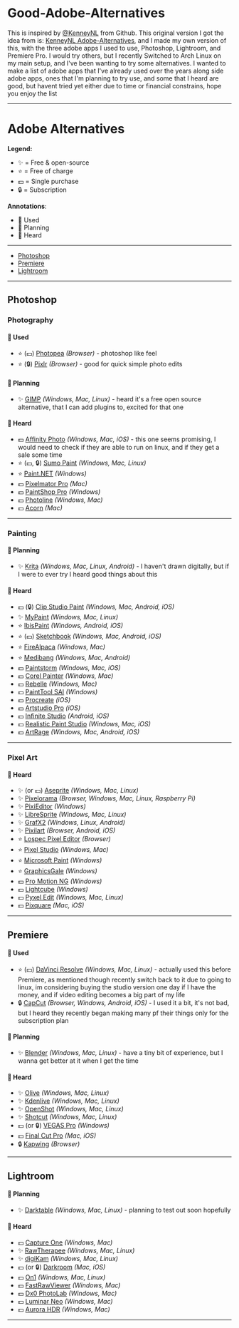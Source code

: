 # Good-Adobe-Alternatives

This is inspired by [@KenneyNL](https://github.com/KenneyNL) from Github. This original version I got the idea from is: [KenneyNL Adobe-Alternatives](https://github.com/KenneyNL/Adobe-Alternatives), and I made my own version of this, with the three adobe apps I used to use, Photoshop, Lightroom, and Premiere Pro. I would try others, but I recently Switched to Arch Linux on my main setup, and I've been wanting to try some alternatives. I wanted to make a list of adobe apps that I've already used over the years along side adobe apps, ones that I'm planning to try use, and some that I heard are good, but havent tried yet either due to time or financial constrains, hope you enjoy the list

---

# Adobe Alternatives  

**Legend:**  
- ✨ = Free & open-source
- ⭐️ = Free of charge
- 💵 = Single purchase
- 🔒 = Subscription

**Annotations**: 
- 🌟 Used
- 📌 Planning
- 💬 Heard  

---

- [Photoshop](https://github.com/glebgoodkovsky/good-adobe-alternatives##Photoshop)
- [Premiere](https://github.com/glebgoodkovsky/good-adobe-alternatives##Premiere)
- [Lightroom](https://github.com/glebgoodkovsky/good-adobe-alternatives##Lightroom)

---

## Photoshop  

### Photography  

#### 🌟 Used  
- ⭐️ (💵) [Photopea](https://www.photopea.com) *(Browser)* - photoshop like feel
- ⭐️ (🔒) [Pixlr](https://pixlr.com) *(Browser)* - good for quick simple photo edits

#### 📌 Planning  
- ✨ [GIMP](https://www.gimp.org) *(Windows, Mac, Linux)* - heard it's a free open source alternative, that I can add plugins to, excited for that one

#### 💬 Heard  
- 💵 [Affinity Photo](https://affinity.serif.com/photo) *(Windows, Mac, iOS)* - this one seems promising, I would need to check if they are able to run on linux, and if they get a sale some time
- ⭐️ (💵, 🔒) [Sumo Paint](https://sumo.app) *(Windows, Mac, Linux)*  
- ⭐️ [Paint.NET](https://www.getpaint.net) *(Windows)*  
- 💵 [Pixelmator Pro](https://www.pixelmator.com/pro) *(Mac)*  
- 💵 [PaintShop Pro](https://www.paintshoppro.com) *(Windows)*  
- 💵 [Photoline](https://www.pl32.com) *(Windows, Mac)*  
- 💵 [Acorn](https://flyingmeat.com/acorn) *(Mac)*  

---

### Painting  

#### 📌 Planning  
- ✨ [Krita](https://krita.org) *(Windows, Mac, Linux, Android)* - I haven't drawn digitally, but if I were to ever try I heard good things about this

#### 💬 Heard  
- 💵 (🔒) [Clip Studio Paint](https://www.clipstudio.net) *(Windows, Mac, Android, iOS)*  
- ✨ [MyPaint](https://mypaint.app) *(Windows, Mac, Linux)*  
- ⭐️ [IbisPaint](https://ibispaint.com) *(Windows, Android, iOS)*  
- ⭐️ (💵) [Sketchbook](https://www.sketchbook.com) *(Windows, Mac, Android, iOS)*  
- ⭐️ [FireAlpaca](https://firealpaca.com) *(Windows, Mac)*  
- ⭐️ [Medibang](https://medibangpaint.com) *(Windows, Mac, Android)*  
- 💵 [Paintstorm](https://paintstormstudio.com/index.html) *(Windows, Mac, iOS)*  
- 💵 [Corel Painter](https://www.painterartist.com) *(Windows, Mac)*  
- 💵 [Rebelle](https://www.escapemotions.com/products/rebelle) *(Windows, Mac)*  
- 💵 [PaintTool SAI](https://www.systemax.jp/en/sai) *(Windows)*  
- 💵 [Procreate](https://procreate.com) *(iOS)*  
- 💵 [Artstudio Pro](https://apps.apple.com/us/app/artstudio-pro/id1244142051) *(iOS)*  
- 💵 [Infinite Studio](https://www.infinitestudio.art) *(Android, iOS)*  
- 💵 [Realistic Paint Studio](https://realisticpaint.com) *(Windows, Mac, iOS)*  
- 💵 [ArtRage](https://www.artrage.com/artrage) *(Windows, Mac, Android, iOS)*  

---

### Pixel Art  

#### 💬 Heard
- ✨ (or 💵) [Aseprite](https://www.aseprite.org) *(Windows, Mac, Linux)*  
- ✨ [Pixelorama](https://orama-interactive.itch.io/pixelorama) *(Browser, Windows, Mac, Linux, Raspberry Pi)*  
- ✨ [PixiEditor](https://pixieditor.net) *(Windows)*  
- ✨ [LibreSprite](https://libresprite.github.io) *(Windows, Mac, Linux)*  
- ✨ [GrafX2](http://grafx2.chez.com) *(Windows, Linux, Android)*  
- ✨ [Pixilart](https://www.pixilart.com/draw) *(Browser, Android, iOS)*  
- ⭐️ [Lospec Pixel Editor](https://apps.lospec.com/pixel-editor) *(Browser)*  
- ⭐️ [Pixel Studio](https://store.steampowered.com/app/1204050/Pixel_Studio__pixel_art_editor) *(Windows, Mac)*  
- ⭐️ [Microsoft Paint](https://apps.microsoft.com/store/detail/paint/9PCFS5B6T72H) *(Windows)*  
- ⭐️ [GraphicsGale](https://graphicsgale.com)  *(Windows)*  
- 💵 [Pro Motion NG](https://www.cosmigo.com) *(Windows)*  
- 💵 [Lightcube](https://www.lightcube.art) *(Windows)*  
- 💵 [Pyxel Edit](https://pyxeledit.com) *(Windows, Mac, Linux)*  
- 💵 [Pixquare](https://www.pixquare.art) *(Mac, iOS)*  

---

## Premiere  

#### 🌟 Used  
- ⭐️ (💵) [DaVinci Resolve](https://www.blackmagicdesign.com/davinciresolve) *(Windows, Mac, Linux)* - actually used this before Premiere, as mentioned though recently switch back to it due to going to linux, im considering buying the studio version one day if I have the money, and if video editing becomes a big part of my life
- 🔒 [CapCut](https://www.capcut.com) *(Browser, Windows, Android, iOS)* - I used it a bit, it's not bad, but I heard they recently began making many pf their things only for the subscription plan

#### 📌 Planning  
- ✨ [Blender](https://www.blender.org) *(Windows, Mac, Linux)* - have a tiny bit of experience, but I wanna get better at it when I get the time

#### 💬 Heard  
- ✨ [Olive](https://olivevideoeditor.org) *(Windows, Mac, Linux)*  
- ✨ [Kdenlive](https://kdenlive.org) *(Windows, Mac, Linux)*  
- ✨ [OpenShot](https://www.openshot.org) *(Windows, Mac, Linux)*  
- ✨ [Shotcut](https://www.shotcut.org) *(Windows, Mac, Linux)*  
- 💵 (or 🔒) [VEGAS Pro](https://www.vegascreativesoftware.com/us/vegas-pro) *(Windows)*  
- 💵 [Final Cut Pro](https://www.apple.com/final-cut-pro) *(Mac, iOS)*  
- 🔒 [Kapwing](https://www.kapwing.com) *(Browser)*  

---

## Lightroom  

#### 📌 Planning  
- ✨ [Darktable](https://www.darktable.org) *(Windows, Mac, Linux)* - planning to test out soon hopefully

#### 💬 Heard  
- 💵 [Capture One](https://www.captureone.com) *(Windows, Mac)*  
- ✨ [RawTherapee](https://www.rawtherapee.com) *(Windows, Mac, Linux)*  
- ✨ [digiKam](https://www.digikam.org) *(Windows, Mac, Linux)*  
- 💵 (or 🔒) [Darkroom](https://darkroom.co) *(Mac, iOS)*  
- 💵 [On1](https://www.on1.com) *(Windows, Mac, Linux)*  
- 💵 [FastRawViewer](https://www.fastrawviewer.com) *(Windows, Mac)*  
- 💵 [Dx0 PhotoLab](https://www.dxo.com/dxo-photolab) *(Windows, Mac)*  
- 💵 [Luminar Neo](https://skylum.com/luminar) *(Windows, Mac)*  
- 💵 [Aurora HDR](https://skylum.com/aurora-photo-editor) *(Windows, Mac)*  

---
